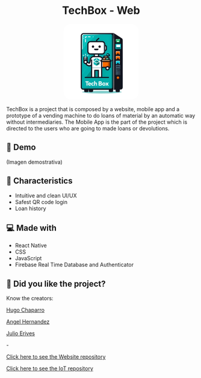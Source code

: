 <h1 align="center" id="title">TechBox - Web</h1>

<p align="center"> <img src="./assets/logo-nobg.png" width="200" style="border-radius: 20px;" alt="project-image" /> </p>

<p id="description">TechBox is a project that is composed by a website, mobile app and a prototype of a vending machine to do loans of material by an automatic way without intermediaries. The Mobile App is the part of the project which is directed to the users who are going to made loans or devolutions.</p>

<h2>🚀 Demo</h2>

(Imagen demostrativa)

<h2>🧐 Characteristics</h2>

*   Intuitive and clean UI/UX
*   Safest QR code login
*   Loan history
  
<h2>💻 Made with</h2>

*   React Native
*   CSS
*   JavaScript
*   Firebase Real Time Database and Authenticator

<h2>💖 Did you like the project?</h2>

<p> Know the creators:</p>
<p><a href="https://github.com/Hgdv11">Hugo Chaparro<a></p>
<p><a href="https://github.com/aahpichardo">Angel Hernandez<a></p>
<p><a href="https://github.com/julioerives">Julio Erives<a></p> 
<p>-</p>

<p><a href="https://github.com/julioerives/" target="_blank">Click here to see the Website repository</a><p>
<p><a href="https://github.com/aahpichardo/techbox-microcontrolador" target="_blank">Click here to see the IoT repository</a><p>

